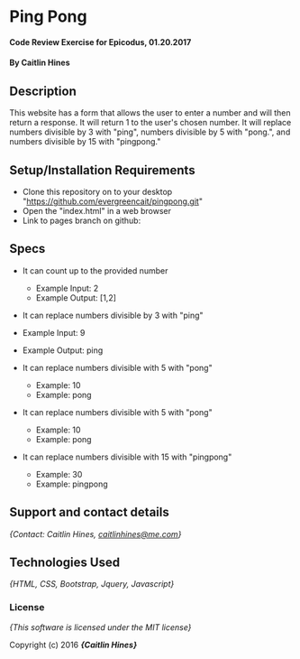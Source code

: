 # Ping Pong

#### Code Review Exercise for Epicodus, 01.20.2017

#### By **Caitlin Hines**

## Description

This website has a form that allows the user to enter a number and will then return a response. It will return 1 to the user's chosen number. It will replace numbers divisible by 3 with "ping", numbers divisible by 5 with "pong.", and numbers divisible by 15 with "pingpong."

## Setup/Installation Requirements

* Clone this repository on to your desktop "https://github.com/evergreencait/pingpong.git"
* Open the "index.html" in a web browser
* Link to pages branch on github:


## Specs

* It can count up to the provided number
  * Example Input: 2
  * Example Output: [1,2]

*  It can replace numbers divisible by 3 with "ping"
  * Example Input: 9
  * Example Output: ping

* It can replace numbers divisible with 5 with "pong"
  * Example: 10
  * Example: pong

* It can replace numbers divisible with 5 with "pong"
  * Example: 10
  * Example: pong

* It can replace numbers divisible with 15 with "pingpong"
  * Example: 30
  * Example: pingpong

## Support and contact details

_{Contact: Caitlin Hines, caitlinhines@me.com}_

## Technologies Used

_{HTML, CSS, Bootstrap, Jquery, Javascript}_

### License

*{This software is licensed under the MIT license}*

Copyright (c) 2016 **_{Caitlin Hines}_**
